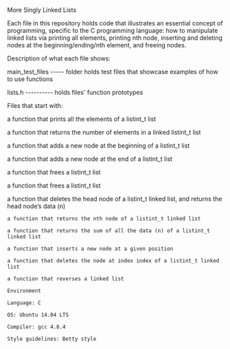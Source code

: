More Singly Linked Lists

Each file in this repository holds code that illustrates an essential concept of programming, specific to the C programming language: how to manipulate linked lists via printing all elements, printing nth node, inserting and deleting nodes at the beginning/ending/nth element, and freeing nodes.



Description of what each file shows:

main_test_files ----- folder holds test files that showcase examples of how to use functions

lists.h ---------- holds files' function prototypes

Files that start with:

a function that prints all the elements of a listint_t list

a function that returns the number of elements in a linked listint_t list

a function that adds a new node at the beginning of a listint_t list

a function that adds a new node at the end of a listint_t list

a function that frees a listint_t list

a function that frees a listint_t list

a function that deletes the head node of a listint_t linked list, and returns the head node’s data (n)

	a function that returns the nth node of a listint_t linked list

	a function that returns the sum of all the data (n) of a listint_t linked list

	a function that inserts a new node at a given position

	a function that deletes the node at index index of a listint_t linked list

	a function that reverses a linked list

	Environment

	Language: C

	OS: Ubuntu 14.04 LTS

	Compiler: gcc 4.8.4

	Style guidelines: Betty style
